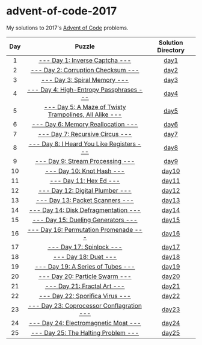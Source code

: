 # advent-of-code-2017

My solutions to 2017's [Advent of Code](https://advent-of-code.com) problems.

| Day | Puzzle | Solution Directory |
|:-:|:-:|:-:|
| 1 | [--- Day 1: Inverse Captcha ---](https://adventofcode.com/2017/day/1) | [day1](day1) |
| 2 | [--- Day 2: Corruption Checksum ---](https://adventofcode.com/2017/day/2) | [day2](day2) |
| 3 | [--- Day 3: Spiral Memory ---](https://adventofcode.com/2017/day/3) | [day3](day3) |
| 4 | [--- Day 4: High-Entropy Passphrases ---](https://adventofcode.com/2017/day/4) | [day4](day4) |
| 5 | [--- Day 5: A Maze of Twisty Trampolines, All Alike ---](https://adventofcode.com/2017/day/5) | [day5](day5) |
| 6 | [--- Day 6: Memory Reallocation ---](https://adventofcode.com/2017/day/6) | [day6](day6) |
| 7 | [--- Day 7: Recursive Circus ---](https://adventofcode.com/2017/day/7) | [day7](day7) |
| 8 | [--- Day 8: I Heard You Like Registers ---](https://adventofcode.com/2017/day/8) | [day8](day8) |
| 9 | [--- Day 9: Stream Processing ---](https://adventofcode.com/2017/day/9) | [day9](day9) |
| 10 | [--- Day 10: Knot Hash ---](https://adventofcode.com/2017/day/10) | [day10](day10) |
| 11 | [--- Day 11: Hex Ed ---](https://adventofcode.com/2017/day/11) | [day11](day11) |
| 12 | [--- Day 12: Digital Plumber ---](https://adventofcode.com/2017/day/12) | [day12](day12) |
| 13 | [--- Day 13: Packet Scanners ---](https://adventofcode.com/2017/day/13) | [day13](day13) |
| 14 | [--- Day 14: Disk Defragmentation ---](https://adventofcode.com/2017/day/14) | [day14](day14) |
| 15 | [--- Day 15: Dueling Generators ---](https://adventofcode.com/2017/day/15) | [day15](day15) |
| 16 | [--- Day 16: Permutation Promenade ---](https://adventofcode.com/2017/day/16) | [day16](day16) |
| 17 | [--- Day 17: Spinlock ---](https://adventofcode.com/2017/day/17) | [day17](day17) |
| 18 | [--- Day 18: Duet ---](https://adventofcode.com/2017/day/18) | [day18](day18) |
| 19 | [--- Day 19: A Series of Tubes ---](https://adventofcode.com/2017/day/19) | [day19](day19) |
| 20 | [--- Day 20: Particle Swarm ---](https://adventofcode.com/2017/day/20) | [day20](day20) |
| 21 | [--- Day 21: Fractal Art ---](https://adventofcode.com/2017/day/21) | [day21](day21) |
| 22 | [--- Day 22: Sporifica Virus ---](https://adventofcode.com/2017/day/22) | [day22](day22) |
| 23 | [--- Day 23: Coprocessor Conflagration ---](https://adventofcode.com/2017/day/23) | [day23](day23) |
| 24 | [--- Day 24: Electromagnetic Moat ---](https://adventofcode.com/2017/day/24) | [day24](day24) |
| 25 | [--- Day 25: The Halting Problem ---](https://adventofcode.com/2017/day/25) | [day25](day25) |
